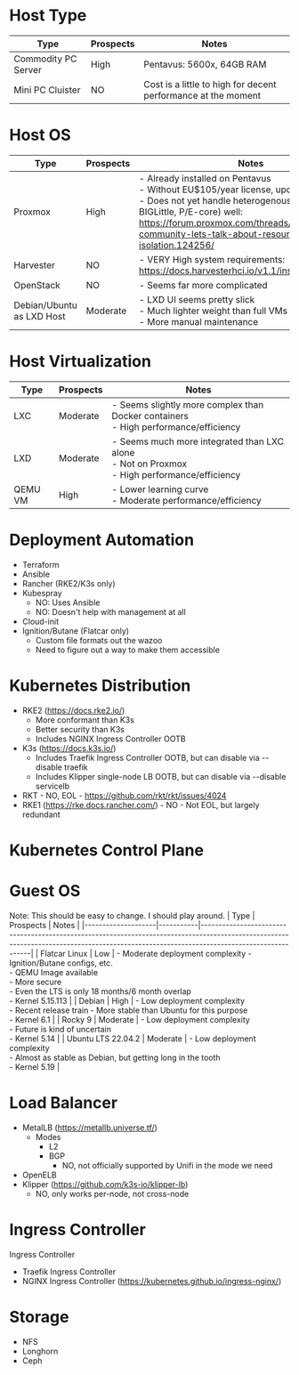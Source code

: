 # Host Type
| Type                | Prospects | Notes                                                         |
|---------------------|-----------|---------------------------------------------------------------|
| Commodity PC Server | High      | Pentavus: 5600x, 64GB RAM                                     |
| Mini PC Cluister    | NO        | Cost is a little to high for decent performance at the moment |

# Host OS
| Type                      | Prospects | Notes                                                                                                                                                                                                                                                                        |
|---------------------------|-----------|------------------------------------------------------------------------------------------------------------------------------------------------------------------------------------------------------------------------------------------------------------------------------|
| Proxmox                   | High      | - Already installed on Pentavus <br>- Without EU$105/year license, updates are painful <br>- Does not yet handle heterogenous cores (chiplet, BIGLittle, P/E-core) well: https://forum.proxmox.com/threads/hey-proxmox-community-lets-talk-about-resources-isolation.124256/ |
| Harvester                 | NO        | - VERY High system requirements: https://docs.harvesterhci.io/v1.1/install/requirements                                                                                                                                                                                      |
| OpenStack                 | NO        | - Seems far more complicated                                                                                                                                                                                                                                                 |
| Debian/Ubuntu as LXD Host | Moderate  | - LXD UI seems pretty slick <br>- Much lighter weight than full VMs <br>- More manual maintenance                                                                                                                                                                            |

# Host Virtualization
| Type    | Prospects | Notes                                                                                              |
|---------|-----------|----------------------------------------------------------------------------------------------------|
| LXC     | Moderate  | - Seems slightly more complex than Docker containers <br>- High performance/efficiency             |
| LXD     | Moderate  | - Seems much more integrated than LXC alone <br>- Not on Proxmox <br>- High performance/efficiency |
| QEMU VM | High      | - Lower learning curve <br>- Moderate performance/efficiency                                       |

# Deployment Automation
- Terraform
- Ansible
- Rancher (RKE2/K3s only)
- Kubespray
  - NO: Uses Ansible
  - NO: Doesn't help with management at all
- Cloud-init
- Ignition/Butane (Flatcar only)
  - Custom file formats out the wazoo
  - Need to figure out a way to make them accessible

# Kubernetes Distribution
- RKE2 (https://docs.rke2.io/)
  - More conformant than K3s
  - Better security than K3s
  - Includes NGINX Ingress Controller OOTB
- K3s (https://docs.k3s.io/)
  - Includes Traefik Ingress Controller OOTB, but can disable via --disable traefik
  - Includes Klipper single-node LB OOTB, but can disable via --disable servicelb
- RKT - NO, EOL - https://github.com/rkt/rkt/issues/4024
- RKE1 (https://rke.docs.rancher.com/) - NO - Not EOL, but largely redundant

# Kubernetes Control Plane

# Guest OS
Note: This should be easy to change. I should play around.
| Type               | Prospects | Notes                                                                                                                                                                                    |
|--------------------|-----------|------------------------------------------------------------------------------------------------------------------------------------------------------------------------------------------|
| Flatcar Linux      | Low       | - Moderate deployment complexity - Ignition/Butane configs, etc. <br>- QEMU Image available <br>- More secure <br>- Even the LTS is only 18 months/6 month overlap <br>- Kernel 5.15.113 |
| Debian             | High      | - Low deployment complexity <br>- Recent release train - More stable than Ubuntu for this purpose <br>- Kernel 6.1                                                                       |
| Rocky 9            | Moderate  | - Low deployment complexity <br>- Future is kind of uncertain <br>- Kernel 5.14                                                                                                          |
| Ubuntu LTS 22.04.2 | Moderate  | - Low deployment complexity <br>- Almost as stable as Debian, but getting long in the tooth <br>- Kernel 5.19                                                                            |

# Load Balancer
- MetalLB (https://metallb.universe.tf/)
  - Modes
    - L2
    - BGP 
      - NO, not officially supported by Unifi in the mode we need
- OpenELB
- Klipper (https://github.com/k3s-io/klipper-lb)
  - NO, only works per-node, not cross-node

# Ingress Controller
Ingress Controller
- Traefik Ingress Controller
- NGINX Ingress Controller (https://kubernetes.github.io/ingress-nginx/)


# Storage
- NFS
- Longhorn
- Ceph
